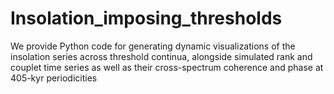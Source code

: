 # Insolation_imposing_thresholds
We provide Python code for generating dynamic visualizations of the insolation series across threshold continua, alongside simulated rank and couplet time series as well as their cross-spectrum coherence and phase at 405-kyr periodicities
